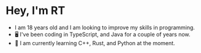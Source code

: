 # Hey, I'm RT

- I am 18 years old and I am looking to improve my skills in programming.
- 🖥️ I've been coding in TypeScript, and Java for a couple of years now.
- 🦀 I am currently learning C++, Rust, and Python at the moment.
